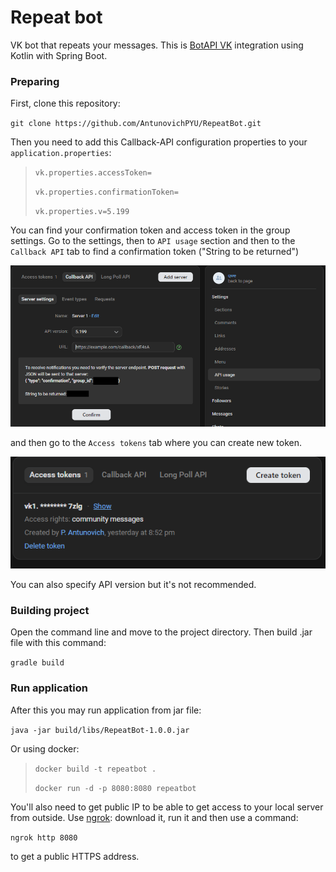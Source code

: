 # Repeat bot

VK bot that repeats your messages. This is [BotAPI VK](https://dev.vk.com/ru/api/bots/getting-started)
integration using Kotlin with Spring Boot.

### Preparing 
First, clone this repository:

`git clone https://github.com/AntunovichPYU/RepeatBot.git`

Then you need to add this Callback-API configuration properties to your `application.properties`:

>`vk.properties.accessToken=`
>
>`vk.properties.confirmationToken=`
>
>`vk.properties.v=5.199`

You can find your confirmation token and access token in the group settings. Go to the settings, then 
to `API usage` section and then to the `Callback API` tab to find a confirmation token ("String to be
returned")

![confirmation token](images/confirmation_token.png)

and then go to the `Access tokens` tab where you can create new token.

![Access token](images/access_token.png)


You can also specify API version but it's not recommended.

### Building project

Open the command line and move to the project directory. Then build .jar file with this command:

`gradle build`

### Run application

After this you may run application from jar file:

`java -jar build/libs/RepeatBot-1.0.0.jar`

Or using docker:

>`docker build -t repeatbot .`
>
>`docker run -d -p 8080:8080 repeatbot`

You'll also need to get public IP to be able to get access to your local server from outside. Use 
[ngrok](https://ngrok.com/): download it, run it and then use a command:

`ngrok http 8080`

to get a public HTTPS address.
